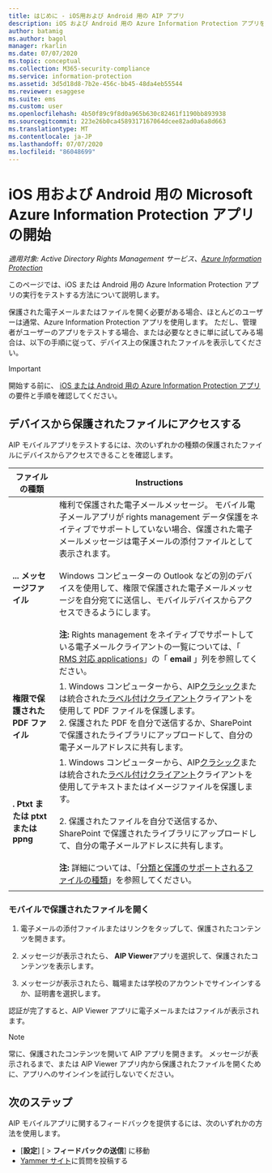 ```yaml
---
title: はじめに - iOS用および Android 用の AIP アプリ
description: iOS および Android 用の Azure Information Protection アプリを使って電子メールやファイルを表示する
author: batamig
ms.author: bagol
manager: rkarlin
ms.date: 07/07/2020
ms.topic: conceptual
ms.collection: M365-security-compliance
ms.service: information-protection
ms.assetid: 3d5d18d8-7b2e-456c-bb45-48da4eb55544
ms.reviewer: esaggese
ms.suite: ems
ms.custom: user
ms.openlocfilehash: 4b50f89c9f8d0a965b630c82461f1190bb893938
ms.sourcegitcommit: 223e26b0ca4589317167064dcee82ad0a6a8d663
ms.translationtype: MT
ms.contentlocale: ja-JP
ms.lasthandoff: 07/07/2020
ms.locfileid: "86048699"
---
```

# <a name="get-started-with-the-microsoft-azure-information-protection-app-for-ios-and-android"></a>iOS 用および Android 用の Microsoft Azure Information Protection アプリの開始

*適用対象: Active Directory Rights Management サービス、[Azure Information Protection](https://azure.microsoft.com/pricing/details/information-protection)*

このページでは、iOS または Android 用の Azure Information Protection アプリの実行をテストする方法について説明します。

保護された電子メールまたはファイルを開く必要がある場合、ほとんどのユーザーは通常、Azure Information Protection アプリを使用します。 ただし、管理者がユーザーのアプリをテストする場合、または必要なときに単に試してみる場合は、以下の手順に従って、デバイス上の保護されたファイルを表示してください。

> [!IMPORTANT]
> 開始する前に、 [iOS または Android 用の Azure Information Protection アプリ](mobile-app-faq.md)の要件と手順を確認してください。
> 

## <a name="access-a-protected-file-from-your-device"></a>デバイスから保護されたファイルにアクセスする

AIP モバイルアプリをテストするには、次のいずれかの種類の保護されたファイルにデバイスからアクセスできることを確認します。

|ファイルの種類  |Instructions  |
|---------|---------|
|**... メッセージファイル**     | 権利で保護された電子メールメッセージ。 モバイル電子メールアプリが rights management データ保護をネイティブでサポートしていない場合、保護された電子メールメッセージは電子メールの添付ファイルとして表示されます。 </br></br>Windows コンピューターの Outlook などの別のデバイスを使用して、権限で保護された電子メールメッセージを自分宛てに送信し、モバイルデバイスからアクセスできるようにします。 </br></br>**注:** Rights management をネイティブでサポートしている電子メールクライアントの一覧については、「 [RMS 対応 applications](../requirements-applications.md#rms-enlightened-applications)」の「 **email** 」列を参照してください。 |
|**権限で保護された PDF ファイル**     | 1. Windows コンピューターから、AIP[クラシック](client-classify-protect.md)または統合された[ラベル付けクライアント](clientv2-classify-protect.md)クライアントを使用して PDF ファイルを保護します。 </br>2. 保護された PDF を自分で送信するか、SharePoint で保護されたライブラリにアップロードして、自分の電子メールアドレスに共有します。        |
|**. Ptxt または ptxt または ppng**     | 1. Windows コンピューターから、AIP[クラシック](client-classify-protect.md)または統合された[ラベル付けクライアント](clientv2-classify-protect.md)クライアントを使用してテキストまたはイメージファイルを保護します。 </br></br>2. 保護されたファイルを自分で送信するか、SharePoint で保護されたライブラリにアップロードして、自分の電子メールアドレスに共有します。 </br></br>**注:** 詳細については、「[分類と保護のサポートされるファイルの種類](client-admin-guide-file-types.md#supported-file-types-for-classification-and-protection)」を参照してください。   |
| | |

### <a name="open-the-protected-file-on-your-mobile"></a>モバイルで保護されたファイルを開く

1. 電子メールの添付ファイルまたはリンクをタップして、保護されたコンテンツを開きます。

1. メッセージが表示されたら、 **AIP Viewer**アプリを選択して、保護されたコンテンツを表示します。

1. メッセージが表示されたら、職場または学校のアカウントでサインインするか、証明書を選択します。

認証が完了すると、AIP Viewer アプリに電子メールまたはファイルが表示されます。

> [!NOTE]
> 常に、保護されたコンテンツを開いて AIP アプリを開きます。 メッセージが表示されるまで、または AIP Viewer アプリ内から保護されたファイルを開くために、アプリへのサインインを試行しないでください。
> 

## <a name="next-steps"></a>次のステップ

AIP モバイルアプリに関するフィードバックを提供するには、次のいずれかの方法を使用します。

- [**設定**] [  >  **フィードバックの送信**] に移動
- [Yammer サイト](https://www.yammer.com/AskIPTeam)に質問を投稿する
